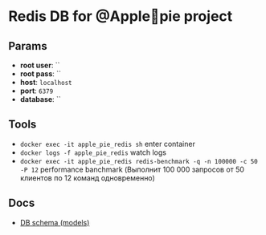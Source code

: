 # Redis DB for @Apple🥧pie project

## Params

   * **root user**: ``
   * **root pass**: ``
   * **host**: `localhost`
   * **port**: `6379`
   * **database**: ``

## Tools

 * `docker exec -it apple_pie_redis sh` enter container
 * `docker logs -f apple_pie_redis` watch logs
 * `docker exec -it apple_pie_redis redis-benchmark -q -n 100000 -c 50 -P 12` performance banchmark (Выполнит 100 000 запросов от 50 клиентов по 12 команд одновременно)

## Docs

 * [DB schema (models)](./SCHEMA_DOC.md)    
